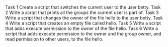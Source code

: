 Task 1 Create a script that switches the current user to the user betty.
Task 2 Write a script that prints all the groups the current user is part of.
Task 3 Write a script that changes the owner of the file hello to the user betty.
Task 4 Write a script that creates an empty file called hello.
Task 5 Write a script that adds execute permission to the owner of the file hello.
Task 6 Write a script that adds execute permission to the owner and the group owner, and read permission to other users, to the file hello.
